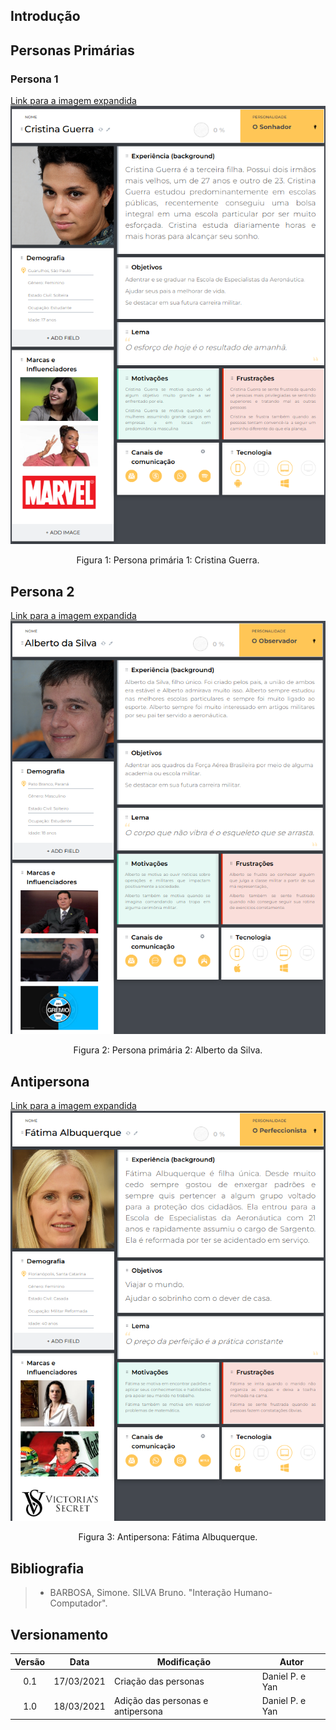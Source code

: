 ## Introdução 

## Personas Primárias

### Persona 1
[Link para a imagem expandida](https://user-images.githubusercontent.com/48573556/111569630-ca548600-8781-11eb-9085-8e7a6fc96364.png)
![Cristina Guerra](../assets/imagens/personas/persona-cristina.png)
<center>Figura 1: Persona primária 1: Cristina Guerra.</center>

## Persona 2
[Link para a imagem expandida](https://user-images.githubusercontent.com/48573556/111570269-32579c00-8783-11eb-9f0b-8868c772939f.png)
![Alberto da Silva](../assets/imagens/personas/persona-alberto.png)
<center>Figura 2: Persona primária 2: Alberto da Silva.</center>

## Antipersona
[Link para a imagem expandida](https://user-images.githubusercontent.com/48573556/111570369-78146480-8783-11eb-8d08-bfefc18fc0ad.png)
![Fátima Albuquerque](../assets/imagens/personas/antipersona.png)
<center>Figura 3: Antipersona: Fátima Albuquerque.</center>

## Bibliografia
> - BARBOSA, Simone. SILVA Bruno. "Interação Humano-Computador".

## Versionamento
| Versão | Data | Modificação | Autor |
|:-:|--|--|--|
|0.1|17/03/2021| Criação das personas | Daniel P. e Yan |
|1.0|18/03/2021| Adição das personas e antipersona | Daniel P. e Yan |
